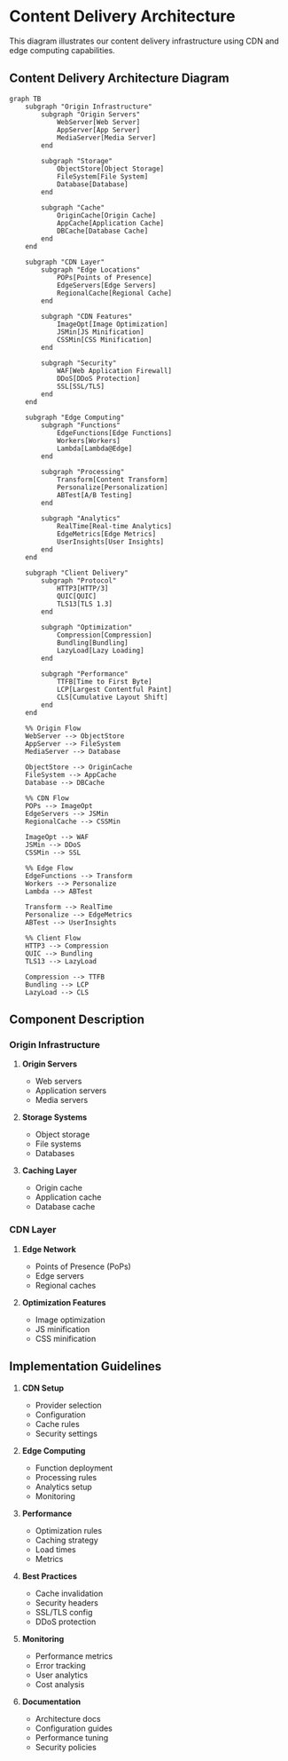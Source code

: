 # Content Delivery Architecture

This diagram illustrates our content delivery infrastructure using CDN and edge computing capabilities.

## Content Delivery Architecture Diagram

```mermaid
graph TB
    subgraph "Origin Infrastructure"
        subgraph "Origin Servers"
            WebServer[Web Server]
            AppServer[App Server]
            MediaServer[Media Server]
        end

        subgraph "Storage"
            ObjectStore[Object Storage]
            FileSystem[File System]
            Database[Database]
        end

        subgraph "Cache"
            OriginCache[Origin Cache]
            AppCache[Application Cache]
            DBCache[Database Cache]
        end
    end

    subgraph "CDN Layer"
        subgraph "Edge Locations"
            POPs[Points of Presence]
            EdgeServers[Edge Servers]
            RegionalCache[Regional Cache]
        end

        subgraph "CDN Features"
            ImageOpt[Image Optimization]
            JSMin[JS Minification]
            CSSMin[CSS Minification]
        end

        subgraph "Security"
            WAF[Web Application Firewall]
            DDoS[DDoS Protection]
            SSL[SSL/TLS]
        end
    end

    subgraph "Edge Computing"
        subgraph "Functions"
            EdgeFunctions[Edge Functions]
            Workers[Workers]
            Lambda[Lambda@Edge]
        end

        subgraph "Processing"
            Transform[Content Transform]
            Personalize[Personalization]
            ABTest[A/B Testing]
        end

        subgraph "Analytics"
            RealTime[Real-time Analytics]
            EdgeMetrics[Edge Metrics]
            UserInsights[User Insights]
        end
    end

    subgraph "Client Delivery"
        subgraph "Protocol"
            HTTP3[HTTP/3]
            QUIC[QUIC]
            TLS13[TLS 1.3]
        end

        subgraph "Optimization"
            Compression[Compression]
            Bundling[Bundling]
            LazyLoad[Lazy Loading]
        end

        subgraph "Performance"
            TTFB[Time to First Byte]
            LCP[Largest Contentful Paint]
            CLS[Cumulative Layout Shift]
        end
    end

    %% Origin Flow
    WebServer --> ObjectStore
    AppServer --> FileSystem
    MediaServer --> Database

    ObjectStore --> OriginCache
    FileSystem --> AppCache
    Database --> DBCache

    %% CDN Flow
    POPs --> ImageOpt
    EdgeServers --> JSMin
    RegionalCache --> CSSMin

    ImageOpt --> WAF
    JSMin --> DDoS
    CSSMin --> SSL

    %% Edge Flow
    EdgeFunctions --> Transform
    Workers --> Personalize
    Lambda --> ABTest

    Transform --> RealTime
    Personalize --> EdgeMetrics
    ABTest --> UserInsights

    %% Client Flow
    HTTP3 --> Compression
    QUIC --> Bundling
    TLS13 --> LazyLoad

    Compression --> TTFB
    Bundling --> LCP
    LazyLoad --> CLS
```

## Component Description

### Origin Infrastructure

1. **Origin Servers**

   - Web servers
   - Application servers
   - Media servers

2. **Storage Systems**

   - Object storage
   - File systems
   - Databases

3. **Caching Layer**
   - Origin cache
   - Application cache
   - Database cache

### CDN Layer

1. **Edge Network**

   - Points of Presence (PoPs)
   - Edge servers
   - Regional caches

2. **Optimization Features**
   - Image optimization
   - JS minification
   - CSS minification

## Implementation Guidelines

1. **CDN Setup**

   - Provider selection
   - Configuration
   - Cache rules
   - Security settings

2. **Edge Computing**

   - Function deployment
   - Processing rules
   - Analytics setup
   - Monitoring

3. **Performance**

   - Optimization rules
   - Caching strategy
   - Load times
   - Metrics

4. **Best Practices**

   - Cache invalidation
   - Security headers
   - SSL/TLS config
   - DDoS protection

5. **Monitoring**

   - Performance metrics
   - Error tracking
   - User analytics
   - Cost analysis

6. **Documentation**
   - Architecture docs
   - Configuration guides
   - Performance tuning
   - Security policies
